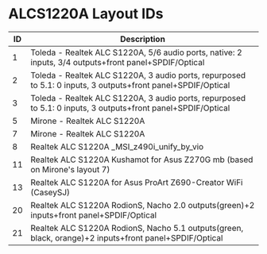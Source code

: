 # ALCS1220A Layout IDs

| ID | Description |
|---|---|
| 1 | Toleda - Realtek ALC S1220A, 5/6 audio ports, native: 2 inputs, 3/4 outputs+front panel+SPDIF/Optical |
| 2 | Toleda - Realtek ALC S1220A, 3 audio ports, repurposed to 5.1: 0 inputs, 3 outputs+front panel+SPDIF/Optical |
| 3 | Toleda - Realtek ALC S1220A, 3 audio ports, repurposed to 5.1: 0 inputs, 3 outputs+front panel+SPDIF/Optical |
| 5 | Mirone - Realtek ALC S1220A |
| 7 | Mirone - Realtek ALC S1220A |
| 8 | Realtek ALC S1220A _MSI_z490i_unify_by_vio |
| 11 | Realtek ALC S1220A Kushamot for Asus Z270G mb (based on Mirone's layout 7) |
| 13 | Realtek ALC S1220A for Asus ProArt Z690-Creator WiFi (CaseySJ) |
| 20 | Realtek ALC S1220A RodionS, Nacho 2.0 outputs(green)+2 inputs+front panel+SPDIF/Optical |
| 21 | Realtek ALC S1220A RodionS, Nacho 5.1 outputs(green, black, orange)+2 inputs+front panel+SPDIF/Optical  |
